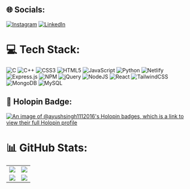 ## 🌐 Socials:
[![Instagram](https://img.shields.io/badge/Instagram-%23E4405F.svg?logo=Instagram&logoColor=white)](https://instagram.com/ayush_singh081) [![LinkedIn](https://img.shields.io/badge/LinkedIn-%230077B5.svg?logo=linkedin&logoColor=white)](https://www.linkedin.com/in/ayush-singh-083694248/)

# 💻 Tech Stack:
![C](https://img.shields.io/badge/c-%2300599C.svg?style=for-the-badge&logo=c&logoColor=white) ![C++](https://img.shields.io/badge/c++-%2300599C.svg?style=for-the-badge&logo=c%2B%2B&logoColor=white) ![CSS3](https://img.shields.io/badge/css3-%231572B6.svg?style=for-the-badge&logo=css3&logoColor=white) ![HTML5](https://img.shields.io/badge/html5-%23E34F26.svg?style=for-the-badge&logo=html5&logoColor=white) ![JavaScript](https://img.shields.io/badge/javascript-%23323330.svg?style=for-the-badge&logo=javascript&logoColor=%23F7DF1E) ![Python](https://img.shields.io/badge/python-3670A0?style=for-the-badge&logo=python&logoColor=ffdd54) ![Netlify](https://img.shields.io/badge/netlify-%23000000.svg?style=for-the-badge&logo=netlify&logoColor=#00C7B7) ![Express.js](https://img.shields.io/badge/express.js-%23404d59.svg?style=for-the-badge&logo=express&logoColor=%2361DAFB) ![NPM](https://img.shields.io/badge/NPM-%23000000.svg?style=for-the-badge&logo=npm&logoColor=white) ![jQuery](https://img.shields.io/badge/jquery-%230769AD.svg?style=for-the-badge&logo=jquery&logoColor=white) ![NodeJS](https://img.shields.io/badge/node.js-6DA55F?style=for-the-badge&logo=node.js&logoColor=white) ![React](https://img.shields.io/badge/react-%2320232a.svg?style=for-the-badge&logo=react&logoColor=%2361DAFB) ![TailwindCSS](https://img.shields.io/badge/tailwindcss-%2338B2AC.svg?style=for-the-badge&logo=tailwind-css&logoColor=white) ![MongoDB](https://img.shields.io/badge/MongoDB-%234ea94b.svg?style=for-the-badge&logo=mongodb&logoColor=white) ![MySQL](https://img.shields.io/badge/mysql-%2300f.svg?style=for-the-badge&logo=mysql&logoColor=white)

## 🏅 Holopin Badge:
[![An image of @ayushsingh1112016's Holopin badges, which is a link to view their full Holopin profile](https://holopin.me/ayushsingh1112016)](https://holopin.io/@ayushsingh1112016)

# 📊 GitHub Stats:

<table>
  <tr>
    <td><img src="https://github-readme-stats.vercel.app/api?username=ayushsingh1112016&theme=radical&hide_border=true&include_all_commits=false&count_private=false"/></td>
    <td><img src="https://github-readme-streak-stats.herokuapp.com/?user=ayushsingh1112016&theme=radical&hide_border=true"/></td>
  </tr>
  <tr>
    <td><img src="https://github-readme-stats.vercel.app/api/top-langs/?username=ayushsingh1112016&theme=radical&hide_border=true&include_all_commits=false&count_private=false&layout=compact"/></td>
    <td><img src="https://quotes-github-readme.vercel.app/api?type=horizontal&theme=radical"/></td>
  </tr>
</table>
